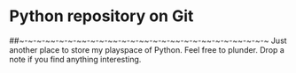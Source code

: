# Python repository on Git

##~-~-~-~~-~-~-~~-~-~-~~-~-~-~~-~-~-~~-~-~-~~-~-~-~~-~-~-~
Just another place to store my playspace of Python. 
Feel free to plunder. Drop a note if you find anything interesting. 

